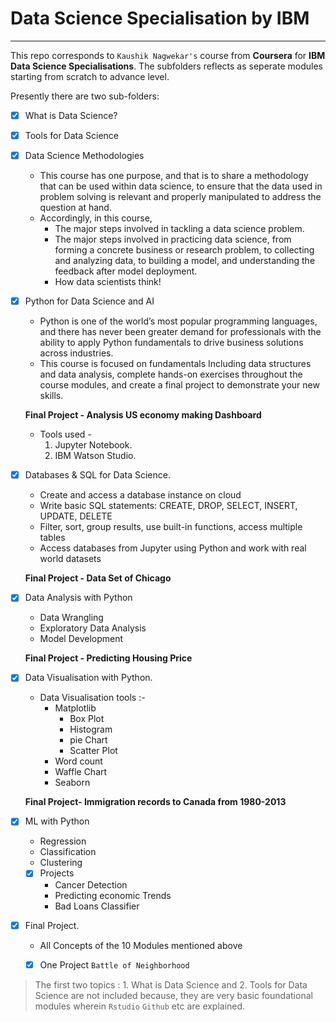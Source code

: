 # Data Science Specialisation by IBM

----------------------------------------

This repo corresponds to `Kaushik Nagwekar's` course from **Coursera** for **IBM Data Science Specialisations**.
The subfolders reflects as seperate modules starting from scratch to advance level.


Presently there are two sub-folders:
- [x] What is Data Science?
- [x] Tools for Data Science
- [x] Data Science Methodologies
    - This course has one purpose, and that is to share a methodology that can be used within data science, to ensure that the data used in problem solving is relevant and properly manipulated to address the question at hand.
    - Accordingly, in this course,
        - The major steps involved in tackling a data science problem.
        - The major steps involved in practicing data science, from forming a concrete business or research problem, to collecting and analyzing data, to building a model, and understanding the feedback after model deployment.
         - How data scientists think!
- [x] Python for Data Science and AI
    - Python is one of the world’s most popular programming languages, and there has never been greater demand for professionals with the ability to apply Python fundamentals to drive business solutions across industries. 
    - This course is focused on fundamentals Including data structures and data analysis, complete hands-on exercises throughout the course modules, and create a final project to demonstrate your new skills. 
    
    **Final Project - Analysis US economy making Dashboard**
    - Tools used -
        1. Jupyter Notebook.
        2. IBM Watson Studio.

- [x] Databases & SQL for Data Science.
    - Create and access a database instance on cloud
    - Write basic SQL statements: CREATE, DROP, SELECT, INSERT, UPDATE, DELETE
    - Filter, sort, group results, use built-in functions, access multiple tables
    - Access databases from Jupyter using Python and work with real world datasets

    **Final Project - Data Set of Chicago**
- [x] Data Analysis with Python
    - Data Wrangling
    - Exploratory Data Analysis
    - Model Development

    **Final Project - Predicting Housing Price**
- [x] Data Visualisation with Python.
    - Data Visualisation tools :-
        - Matplotlib
            - Box Plot
            - Histogram
            - pie Chart
            - Scatter Plot
        - Word count
        - Waffle Chart
        - Seaborn

    **Final Project- Immigration records to Canada from 1980-2013**
- [x] ML with Python
    - Regression
    - Classification
    - Clustering
    - [x] Projects
        - Cancer Detection
        - Predicting economic Trends
        - Bad Loans Classifier

- [x] Final Project.
    - All Concepts of the 10 Modules mentioned above
    - [x] One Project `Battle of Neighborhood`


> The first two topics : 
    1. What is Data Science and 
    2. Tools for Data Science 
are not included because, they are very basic foundational modules wherein `Rstudio` `Github` etc are explained.

